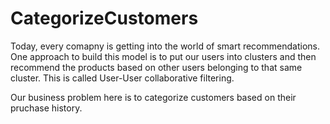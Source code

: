 # CategorizeCustomers

Today, every comapny is getting into the world of smart recommendations. One approach to build this model is to put our users into clusters and then recommend the products based on other users belonging to that same cluster. This is called User-User collaborative filtering.

Our business problem here is to categorize customers based on their pruchase history. 
